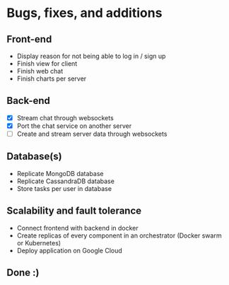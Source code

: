 # Bugs, fixes, and additions

## Front-end

- Display reason for not being able to log in / sign up
- Finish view for client
- Finish web chat
- Finish charts per server  

## Back-end

- [x] Stream chat through websockets 
- [x] Port the chat service on another server
- [ ] Create and stream server data through websockets 

## Database(s)

- Replicate MongoDB database
- Replicate CassandraDB database
- Store tasks per user in database

## Scalability and fault tolerance

- Connect frontend with backend in docker
- Create replicas of every component in an orchestrator (Docker swarm or Kubernetes) 
- Deploy application on Google Cloud

## Done :)

